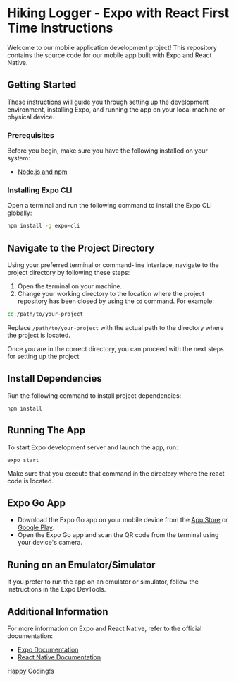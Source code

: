 # Hiking Logger - Expo with React First Time Instructions

Welcome to our mobile application development project! This repository contains the source code for our mobile app built with Expo and React Native.

## Getting Started

These instructions will guide you through setting up the development environment, installing Expo, and running the app on your local machine or physical device.

### Prerequisites

Before you begin, make sure you have the following installed on your system:

- [Node.js and npm](https://nodejs.org/)

### Installing Expo CLI

Open a terminal and run the following command to install the Expo CLI globally:

```bash
npm install -g expo-cli
```
## Navigate to the Project Directory

Using your preferred terminal or command-line interface, navigate to the project directory by following these steps:

1. Open the terminal on your machine.
2. Change your working directory to the location where the project repository has been closed by using the `cd` command. For example:

```Bash
cd /path/to/your-project
```
Replace `/path/to/your-project` with the actual path to the directory where the project is located.

Once you are in the correct directory, you can proceed with the next steps for setting up the project

## Install Dependencies
Run the following command to install project dependencies:
```Install Dependencies
npm install
```

## Running The App
To start Expo development server and launch the app, run:
``` Start Expo
expo start
```
Make sure that you execute that command in the directory where the react code is located.

## Expo Go App
- Download the Expo Go app on your mobile device from the [App Store](https://apps.apple.com/us/app/expo-go/id982107779) or [Google Play](https://play.google.com/store/apps/details?id=host.exp.exponent&hl=en&gl=US).
- Open the Expo Go app and scan the QR code from the terminal using your device's camera.

## Runing on an Emulator/Simulator
If you prefer to run the app on an emulator or simulator, follow the instructions in the Expo DevTools.

## Additional Information
For more information on Expo and React Native, refer to the official documentation:

- [Expo Documentation](https://docs.expo.dev/)
- [React Native Documentation](https://reactnative.dev/)

Happy Coding!s